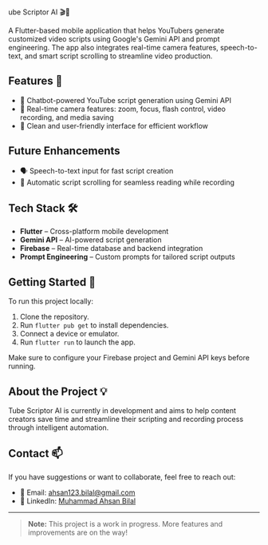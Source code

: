 ube Scriptor AI 🎬🤖

A Flutter-based mobile application that helps YouTubers generate customized video scripts using Google's Gemini API and prompt engineering. The app also integrates real-time camera features, speech-to-text, and smart script scrolling to streamline video production.

## Features 🚀
- 📜 Chatbot-powered YouTube script generation using Gemini API  
- 🎥 Real-time camera features: zoom, focus, flash control, video recording, and media saving  
- 🎨 Clean and user-friendly interface for efficient workflow

## Future Enhancements
- 🗣️ Speech-to-text input for fast script creation  
- 🧭 Automatic script scrolling for seamless reading while recording 

## Tech Stack 🛠️
- **Flutter** – Cross-platform mobile development  
- **Gemini API** – AI-powered script generation  
- **Firebase** – Real-time database and backend integration  
- **Prompt Engineering** – Custom prompts for tailored script outputs  

## Getting Started 🚦
To run this project locally:
1. Clone the repository.
2. Run `flutter pub get` to install dependencies.
3. Connect a device or emulator.
4. Run `flutter run` to launch the app.

Make sure to configure your Firebase project and Gemini API keys before running.

## About the Project 💡
Tube Scriptor AI is currently in development and aims to help content creators save time and streamline their scripting and recording process through intelligent automation.

## Contact 📫
If you have suggestions or want to collaborate, feel free to reach out:
- 📧 Email: ahsan123.bilal@gmail.com
- 💼 LinkedIn: [Muhammad Ahsan Bilal](https://www.linkedin.com/in/ahsan-bilal-90169032a/)

---

> **Note:** This project is a work in progress. More features and improvements are on the way!
